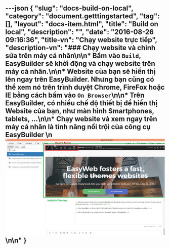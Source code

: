 ---json
{
    "slug": "docs-build-on-local",
    "category": "document.getttingstarted",
    "tag": [],
    "layout": "docs-item.html",
    "title": "Build on local",
    "description": "",
    "date": "2016-08-26 09:16:36",
    "title-vn": "Chạy website trực tiếp",
    "description-vn": "### Chạy website và chỉnh sửa trên máy cá nhân\n\n* Bấm vào ```Build```, EasyBuilder sẽ khởi động và chạy website trên máy cá nhân.\n\n* Website của bạn sẽ hiển thị lên ngay trên EasyBuilder. Nhưng bạn cũng có thể xem nó trên trình duyệt  Chrome, FireFox hoặc IE bằng cách bấm vào  ```On Browser```\n\n* Trên EasyBuilder, có nhiều chế độ thiết bị để hiển thị Website của bạn, như màn hình Smartphones, tablets, ...\n\n* Chạy website và xem ngay trên máy cá nhân là tính năng nổi trội của công cụ EasyBuilder  \n![](/img/docs-preview-mode.png)\n\n"
}
---
